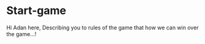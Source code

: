 # Start-game
Hi Adan here, Describing you to rules of the game that how we can win over the game...!
